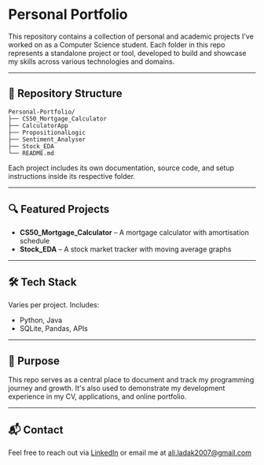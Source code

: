 # Personal Portfolio

This repository contains a collection of personal and academic projects I've worked on as a Computer Science student. Each folder in this repo represents a standalone project or tool, developed to build and showcase my skills across various technologies and domains.

---

## 📁 Repository Structure

```
Personal-Portfolio/
├── CS50_Mortgage_Calculator
├── CalculatorApp
├── PropositionalLogic
├── Sentiment_Analyser
├── Stock_EDA
└── README.md
```

Each project includes its own documentation, source code, and setup instructions inside its respective folder.

---

## 🔍 Featured Projects

* **CS50_Mortgage_Calculator** – A mortgage calculator with amortisation schedule
* **Stock_EDA** – A stock market tracker with moving average graphs

---

## 🛠 Tech Stack

Varies per project. Includes:

* Python, Java
* SQLite, Pandas, APIs

---

## 📌 Purpose

This repo serves as a central place to document and track my programming journey and growth. It's also used to demonstrate my development experience in my CV, applications, and online portfolio.

---

## 📬 Contact

Feel free to reach out via [LinkedIn](https://www.linkedin.com/in/your-linkedin-profile/) or email me at ali.ladak2007@gmail.com
